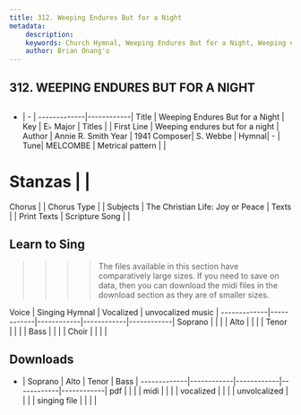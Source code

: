 ```yaml
---
title: 312. Weeping Endures But for a Night
metadata:
    description: 
    keywords: Church Hymnal, Weeping Endures But for a Night, Weeping endures but for a night, 
    author: Brian Onang'o
---
```



## 312. WEEPING ENDURES BUT FOR A NIGHT

```txt

```

- |   -  |
-------------|------------|
Title | Weeping Endures But for a Night |
Key | E♭ Major |
Titles |  |
First Line | Weeping endures but for a night |
Author | Annie R. Smith
Year | 1941
Composer| S. Webbe |
Hymnal|  - |
Tune| MELCOMBE |
Metrical pattern | |
# Stanzas |  |
Chorus |  |
Chorus Type |  |
Subjects | The Christian Life: Joy or Peace |
Texts |  |
Print Texts | 
Scripture Song |  |
  
## Learn to Sing

>>>> The files available in this section have comparatively large sizes. If you need to save on data, then you can download the midi files in the download section as they are of smaller sizes.

Voice |  Singing Hymnal | Vocalized | unvocalized music |
-------------|------------|------------|------------|------------|
Soprano | | | |
Alto | | | |
Tenor | | | |
Bass | | | |
Choir | | | |

## Downloads

- |  Soprano | Alto | Tenor | Bass |
-------------|------------|------------|------------|------------|
pdf | | | |
midi | | | |
vocalized | | | |
unvolcalized | | | |
singing file | | | |
  